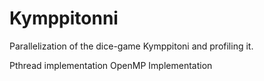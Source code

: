 # Kymppitonni

Parallelization of the dice-game Kymppitoni and profiling it.

Pthread implementation
OpenMP Implementation
